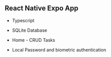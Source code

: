 ## React Native Expo App

- Typescript 

- SQLite Database 

- Home - CRUD Tasks 

- Local Password and biometric authentication

